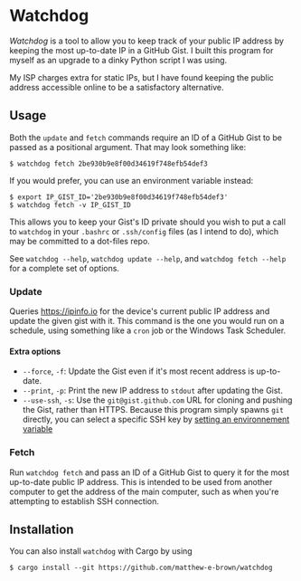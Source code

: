 # Watchdog

*Watchdog* is a tool to allow you to keep track of your public IP address by
keeping the most up-to-date IP in a GitHub Gist. I built this program for myself
as an upgrade to a dinky Python script I was using.

My ISP charges extra for static IPs, but I have found keeping the public address
accessible online to be a satisfactory alternative.

## Usage

Both the `update` and `fetch` commands require an ID of a GitHub Gist to be
passed as a positional argument. That may look something like:

```console
$ watchdog fetch 2be930b9e8f00d34619f748efb54def3
```

If you would prefer, you can use an environment variable instead:

```console
$ export IP_GIST_ID='2be930b9e8f00d34619f748efb54def3'
$ watchdog fetch -v IP_GIST_ID
```

This allows you to keep your Gist's ID private should you wish to put a call to
`watchdog` in your `.bashrc` or `.ssh/config` files (as I intend to do), which
may be committed to a dot-files repo.

See `watchdog --help`, `watchdog update --help`, and `watchdog fetch --help` for
a complete set of options.


### Update

Queries https://ipinfo.io for the device's current public IP address and update
the given gist with it. This command is the one you would run on a schedule,
using something like a `cron` job or the Windows Task Scheduler.

#### Extra options

- `--force`, `-f`: Update the Gist even if it's most recent address is
  up-to-date.
- `--print`, `-p`: Print the new IP address to `stdout` after updating the Gist.
- `--use-ssh`, `-s`: Use the `git@gist.github.com` URL for cloning and pushing
  the Gist, rather than HTTPS. Because this program simply spawns `git`
  directly, you can select a specific SSH key by [setting an environnement
  variable](https://stackoverflow.com/a/29754018/10549827)


### Fetch

Run `watchdog fetch` and pass an ID of a GitHub Gist to query it for the most
up-to-date public IP address. This is intended to be used from another computer
to get the address of the main computer, such as when you're attempting to
establish SSH connection.


## Installation

You can also install `watchdog` with Cargo by using

```console
$ cargo install --git https://github.com/matthew-e-brown/watchdog
```